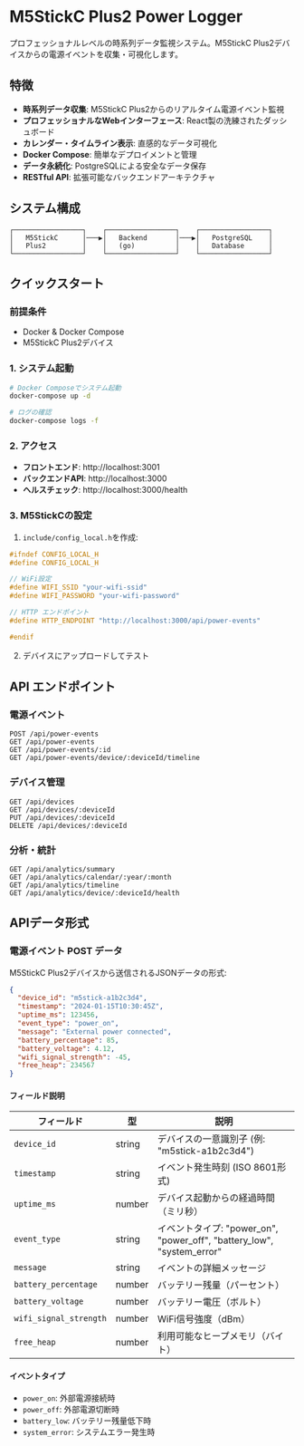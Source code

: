 # M5StickC Plus2 Power Logger

プロフェッショナルレベルの時系列データ監視システム。M5StickC Plus2デバイスからの電源イベントを収集・可視化します。

## 特徴

- **時系列データ収集**: M5StickC Plus2からのリアルタイム電源イベント監視
- **プロフェッショナルなWebインターフェース**: React製の洗練されたダッシュボード
- **カレンダー・タイムライン表示**: 直感的なデータ可視化
- **Docker Compose**: 簡単なデプロイメントと管理
- **データ永続化**: PostgreSQLによる安全なデータ保存
- **RESTful API**: 拡張可能なバックエンドアーキテクチャ

## システム構成

```
┌─────────────────┐    ┌─────────────────┐    ┌─────────────────┐
│   M5StickC      │───▶│   Backend       │───▶│   PostgreSQL    │
│   Plus2         │    │   (go)          │    │   Database      │
└─────────────────┘    └─────────────────┘    └─────────────────┘
```

## クイックスタート

### 前提条件

- Docker & Docker Compose
- M5StickC Plus2デバイス

### 1. システム起動

```bash
# Docker Composeでシステム起動
docker-compose up -d

# ログの確認
docker-compose logs -f
```

### 2. アクセス

- **フロントエンド**: http://localhost:3001
- **バックエンドAPI**: http://localhost:3000
- **ヘルスチェック**: http://localhost:3000/health

### 3. M5StickCの設定

1. `include/config_local.h`を作成:

```cpp
#ifndef CONFIG_LOCAL_H
#define CONFIG_LOCAL_H

// WiFi設定
#define WIFI_SSID "your-wifi-ssid"
#define WIFI_PASSWORD "your-wifi-password"

// HTTP エンドポイント
#define HTTP_ENDPOINT "http://localhost:3000/api/power-events"

#endif
```

2. デバイスにアップロードしてテスト

## API エンドポイント

### 電源イベント

```http
POST /api/power-events
GET /api/power-events
GET /api/power-events/:id
GET /api/power-events/device/:deviceId/timeline
```

### デバイス管理

```http
GET /api/devices
GET /api/devices/:deviceId
PUT /api/devices/:deviceId
DELETE /api/devices/:deviceId
```

### 分析・統計

```http
GET /api/analytics/summary
GET /api/analytics/calendar/:year/:month
GET /api/analytics/timeline
GET /api/analytics/device/:deviceId/health
```

## APIデータ形式

### 電源イベント POST データ

M5StickC Plus2デバイスから送信されるJSONデータの形式:

```json
{
  "device_id": "m5stick-a1b2c3d4",
  "timestamp": "2024-01-15T10:30:45Z",
  "uptime_ms": 123456,
  "event_type": "power_on",
  "message": "External power connected",
  "battery_percentage": 85,
  "battery_voltage": 4.12,
  "wifi_signal_strength": -45,
  "free_heap": 234567
}
```

#### フィールド説明

| フィールド | 型 | 説明 |
|-----------|---|------|
| `device_id` | string | デバイスの一意識別子 (例: "m5stick-a1b2c3d4") |
| `timestamp` | string | イベント発生時刻 (ISO 8601形式) |
| `uptime_ms` | number | デバイス起動からの経過時間（ミリ秒） |
| `event_type` | string | イベントタイプ: "power_on", "power_off", "battery_low", "system_error" |
| `message` | string | イベントの詳細メッセージ |
| `battery_percentage` | number | バッテリー残量（パーセント） |
| `battery_voltage` | number | バッテリー電圧（ボルト） |
| `wifi_signal_strength` | number | WiFi信号強度（dBm） |
| `free_heap` | number | 利用可能なヒープメモリ（バイト） |

#### イベントタイプ

- `power_on`: 外部電源接続時
- `power_off`: 外部電源切断時  
- `battery_low`: バッテリー残量低下時
- `system_error`: システムエラー発生時

